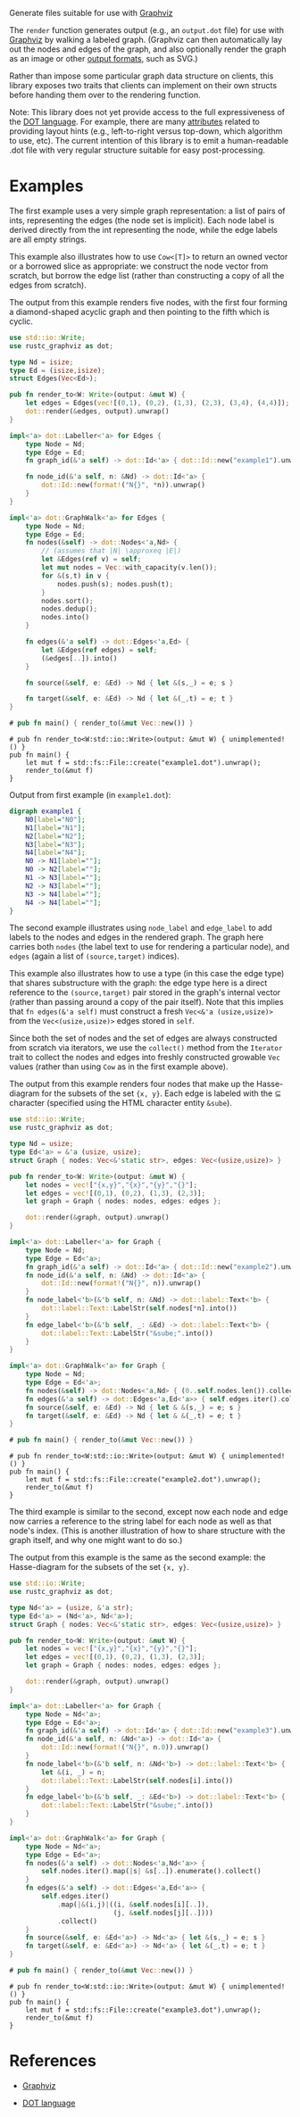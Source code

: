 Generate files suitable for use with [Graphviz](https://www.graphviz.org/)

The `render` function generates output (e.g., an `output.dot` file) for
use with [Graphviz](https://www.graphviz.org/) by walking a labeled
graph. (Graphviz can then automatically lay out the nodes and edges
of the graph, and also optionally render the graph as an image or
other [output formats](
https://www.graphviz.org/content/output-formats), such as SVG.)

Rather than impose some particular graph data structure on clients,
this library exposes two traits that clients can implement on their
own structs before handing them over to the rendering function.

Note: This library does not yet provide access to the full
expressiveness of the [DOT language](
https://www.graphviz.org/doc/info/lang.html). For example, there are
many [attributes](https://www.graphviz.org/content/attrs) related to
providing layout hints (e.g., left-to-right versus top-down, which
algorithm to use, etc). The current intention of this library is to
emit a human-readable .dot file with very regular structure suitable
for easy post-processing.

# Examples

The first example uses a very simple graph representation: a list of
pairs of ints, representing the edges (the node set is implicit).
Each node label is derived directly from the int representing the node,
while the edge labels are all empty strings.

This example also illustrates how to use `Cow<[T]>` to return
an owned vector or a borrowed slice as appropriate: we construct the
node vector from scratch, but borrow the edge list (rather than
constructing a copy of all the edges from scratch).

The output from this example renders five nodes, with the first four
forming a diamond-shaped acyclic graph and then pointing to the fifth
which is cyclic.

```rust
use std::io::Write;
use rustc_graphviz as dot;

type Nd = isize;
type Ed = (isize,isize);
struct Edges(Vec<Ed>);

pub fn render_to<W: Write>(output: &mut W) {
    let edges = Edges(vec![(0,1), (0,2), (1,3), (2,3), (3,4), (4,4)]);
    dot::render(&edges, output).unwrap()
}

impl<'a> dot::Labeller<'a> for Edges {
    type Node = Nd;
    type Edge = Ed;
    fn graph_id(&'a self) -> dot::Id<'a> { dot::Id::new("example1").unwrap() }

    fn node_id(&'a self, n: &Nd) -> dot::Id<'a> {
        dot::Id::new(format!("N{}", *n)).unwrap()
    }
}

impl<'a> dot::GraphWalk<'a> for Edges {
    type Node = Nd;
    type Edge = Ed;
    fn nodes(&self) -> dot::Nodes<'a,Nd> {
        // (assumes that |N| \approxeq |E|)
        let &Edges(ref v) = self;
        let mut nodes = Vec::with_capacity(v.len());
        for &(s,t) in v {
            nodes.push(s); nodes.push(t);
        }
        nodes.sort();
        nodes.dedup();
        nodes.into()
    }

    fn edges(&'a self) -> dot::Edges<'a,Ed> {
        let &Edges(ref edges) = self;
        (&edges[..]).into()
    }

    fn source(&self, e: &Ed) -> Nd { let &(s,_) = e; s }

    fn target(&self, e: &Ed) -> Nd { let &(_,t) = e; t }
}

# pub fn main() { render_to(&mut Vec::new()) }
```

```no_run
# pub fn render_to<W:std::io::Write>(output: &mut W) { unimplemented!() }
pub fn main() {
    let mut f = std::fs::File::create("example1.dot").unwrap();
    render_to(&mut f)
}
```

Output from first example (in `example1.dot`):

```dot
digraph example1 {
    N0[label="N0"];
    N1[label="N1"];
    N2[label="N2"];
    N3[label="N3"];
    N4[label="N4"];
    N0 -> N1[label=""];
    N0 -> N2[label=""];
    N1 -> N3[label=""];
    N2 -> N3[label=""];
    N3 -> N4[label=""];
    N4 -> N4[label=""];
}
```

The second example illustrates using `node_label` and `edge_label` to
add labels to the nodes and edges in the rendered graph. The graph
here carries both `nodes` (the label text to use for rendering a
particular node), and `edges` (again a list of `(source,target)`
indices).

This example also illustrates how to use a type (in this case the edge
type) that shares substructure with the graph: the edge type here is a
direct reference to the `(source,target)` pair stored in the graph's
internal vector (rather than passing around a copy of the pair
itself). Note that this implies that `fn edges(&'a self)` must
construct a fresh `Vec<&'a (usize,usize)>` from the `Vec<(usize,usize)>`
edges stored in `self`.

Since both the set of nodes and the set of edges are always
constructed from scratch via iterators, we use the `collect()` method
from the `Iterator` trait to collect the nodes and edges into freshly
constructed growable `Vec` values (rather than using `Cow` as in the
first example above).

The output from this example renders four nodes that make up the
Hasse-diagram for the subsets of the set `{x, y}`. Each edge is
labeled with the &sube; character (specified using the HTML character
entity `&sube`).

```rust
use std::io::Write;
use rustc_graphviz as dot;

type Nd = usize;
type Ed<'a> = &'a (usize, usize);
struct Graph { nodes: Vec<&'static str>, edges: Vec<(usize,usize)> }

pub fn render_to<W: Write>(output: &mut W) {
    let nodes = vec!["{x,y}","{x}","{y}","{}"];
    let edges = vec![(0,1), (0,2), (1,3), (2,3)];
    let graph = Graph { nodes: nodes, edges: edges };

    dot::render(&graph, output).unwrap()
}

impl<'a> dot::Labeller<'a> for Graph {
    type Node = Nd;
    type Edge = Ed<'a>;
    fn graph_id(&'a self) -> dot::Id<'a> { dot::Id::new("example2").unwrap() }
    fn node_id(&'a self, n: &Nd) -> dot::Id<'a> {
        dot::Id::new(format!("N{}", n)).unwrap()
    }
    fn node_label<'b>(&'b self, n: &Nd) -> dot::label::Text<'b> {
        dot::label::Text::LabelStr(self.nodes[*n].into())
    }
    fn edge_label<'b>(&'b self, _: &Ed) -> dot::label::Text<'b> {
        dot::label::Text::LabelStr("&sube;".into())
    }
}

impl<'a> dot::GraphWalk<'a> for Graph {
    type Node = Nd;
    type Edge = Ed<'a>;
    fn nodes(&self) -> dot::Nodes<'a,Nd> { (0..self.nodes.len()).collect() }
    fn edges(&'a self) -> dot::Edges<'a,Ed<'a>> { self.edges.iter().collect() }
    fn source(&self, e: &Ed) -> Nd { let & &(s,_) = e; s }
    fn target(&self, e: &Ed) -> Nd { let & &(_,t) = e; t }
}

# pub fn main() { render_to(&mut Vec::new()) }
```

```no_run
# pub fn render_to<W:std::io::Write>(output: &mut W) { unimplemented!() }
pub fn main() {
    let mut f = std::fs::File::create("example2.dot").unwrap();
    render_to(&mut f)
}
```

The third example is similar to the second, except now each node and
edge now carries a reference to the string label for each node as well
as that node's index. (This is another illustration of how to share
structure with the graph itself, and why one might want to do so.)

The output from this example is the same as the second example: the
Hasse-diagram for the subsets of the set `{x, y}`.

```rust
use std::io::Write;
use rustc_graphviz as dot;

type Nd<'a> = (usize, &'a str);
type Ed<'a> = (Nd<'a>, Nd<'a>);
struct Graph { nodes: Vec<&'static str>, edges: Vec<(usize,usize)> }

pub fn render_to<W: Write>(output: &mut W) {
    let nodes = vec!["{x,y}","{x}","{y}","{}"];
    let edges = vec![(0,1), (0,2), (1,3), (2,3)];
    let graph = Graph { nodes: nodes, edges: edges };

    dot::render(&graph, output).unwrap()
}

impl<'a> dot::Labeller<'a> for Graph {
    type Node = Nd<'a>;
    type Edge = Ed<'a>;
    fn graph_id(&'a self) -> dot::Id<'a> { dot::Id::new("example3").unwrap() }
    fn node_id(&'a self, n: &Nd<'a>) -> dot::Id<'a> {
        dot::Id::new(format!("N{}", n.0)).unwrap()
    }
    fn node_label<'b>(&'b self, n: &Nd<'b>) -> dot::label::Text<'b> {
        let &(i, _) = n;
        dot::label::Text::LabelStr(self.nodes[i].into())
    }
    fn edge_label<'b>(&'b self, _: &Ed<'b>) -> dot::label::Text<'b> {
        dot::label::Text::LabelStr("&sube;".into())
    }
}

impl<'a> dot::GraphWalk<'a> for Graph {
    type Node = Nd<'a>;
    type Edge = Ed<'a>;
    fn nodes(&'a self) -> dot::Nodes<'a,Nd<'a>> {
        self.nodes.iter().map(|s| &s[..]).enumerate().collect()
    }
    fn edges(&'a self) -> dot::Edges<'a,Ed<'a>> {
        self.edges.iter()
            .map(|&(i,j)|((i, &self.nodes[i][..]),
                          (j, &self.nodes[j][..])))
            .collect()
    }
    fn source(&self, e: &Ed<'a>) -> Nd<'a> { let &(s,_) = e; s }
    fn target(&self, e: &Ed<'a>) -> Nd<'a> { let &(_,t) = e; t }
}

# pub fn main() { render_to(&mut Vec::new()) }
```

```no_run
# pub fn render_to<W:std::io::Write>(output: &mut W) { unimplemented!() }
pub fn main() {
    let mut f = std::fs::File::create("example3.dot").unwrap();
    render_to(&mut f)
}
```

# References

* [Graphviz](https://www.graphviz.org/)

* [DOT language](https://www.graphviz.org/doc/info/lang.html)
